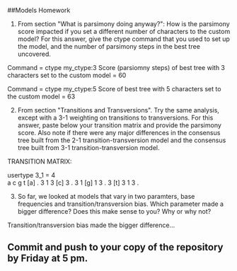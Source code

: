 ##Models Homework

1. From section "What is parsimony doing anyway?": How is the parsimony score impacted if you set a different number of characters to the custom model? For this answer, give the ctype command that you used to set up the model, and the number of parsimony steps in the best tree uncovered.

Command = ctype my_ctype:3
Score (parsiomny steps) of best tree with 3 characters set to the custom model = 60

Command = ctype my_ctype:5
Score of best tree with 5 characters set to the custom model = 63 


2. From section "Transitions and Transversions". Try the same analysis, except with a 3-1 weighting on transitions to transversions. For this answer, paste below your transition matrix and provide the parsimony score. Also note if there were any major differences in the consensus tree built from the 2-1 transition-transversion model and the consensus tree built from 3-1 transition-transversion model.

TRANSITION MATRIX:

usertype 3_1 = 4            
                a  c  g  t
        [a]     .  3  1  3
        [c]     3  .  3  1
        [g]     1  3  .  3
        [t]     3  1  3  .


3. So far, we looked at models that vary in two paramters, base frequencies and transition/transversion bias. Which parameter made a bigger difference? Does this make sense to you? Why or why not?

Transition/transversion bias made the bigger difference…

## Commit and push to your copy of the repository by Friday at 5 pm.